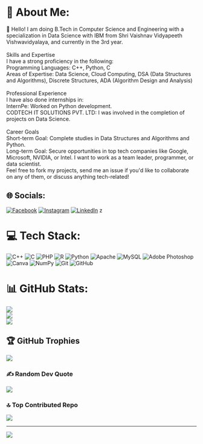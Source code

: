 # 💫 About Me:
👋 Hello! I am doing B.Tech in Computer Science and Engineering with a specialization in Data Science with IBM from Shri Vaishnav Vidyapeeth Vishwavidyalaya, and currently in the 3rd year.<br><br>Skills and Expertise<br>I have a strong proficiency in the following:<br>Programming Languages: C++, Python, C<br>Areas of Expertise: Data Science, Cloud Computing, DSA (Data Structures and Algorithms), Discrete Structures, ADA (Algorithm Design and Analysis)<br><br>Professional Experience<br>I have also done internships in:<br>InternPe: Worked on Python development.<br>CODTECH IT SOLUTIONS PVT. LTD: I was involved in the completion of projects on Data Science.<br><br>Career Goals<br>Short-term Goal: Complete studies in Data Structures and Algorithms and Python.<br>Long-term Goal: Secure opportunities in top tech companies like Google, Microsoft, NVIDIA, or Intel. I want to work as a team leader, programmer, or data scientist.<br>Feel free to fork my projects, send me an issue if you'd like to collaborate on any of them, or discuss anything tech-related!


## 🌐 Socials:
[![Facebook](https://img.shields.io/badge/Facebook-%231877F2.svg?logo=Facebook&logoColor=white)](https://www.facebook.com/profile.php?id=100024266900538) [![Instagram](https://img.shields.io/badge/Instagram-%23E4405F.svg?logo=Instagram&logoColor=white)](https://instagram.com/Prakash_123555) [![LinkedIn](https://img.shields.io/badge/LinkedIn-%230077B5.svg?logo=linkedin&logoColor=white)](https://linkedin.com/in/Prakash88277) 
z
# 💻 Tech Stack:
![C++](https://img.shields.io/badge/c++-%2300599C.svg?style=flat&logo=c%2B%2B&logoColor=white) ![C](https://img.shields.io/badge/c-%2300599C.svg?style=flat&logo=c&logoColor=white) ![PHP](https://img.shields.io/badge/php-%23777BB4.svg?style=flat&logo=php&logoColor=white) ![R](https://img.shields.io/badge/r-%23276DC3.svg?style=flat&logo=r&logoColor=white) ![Python](https://img.shields.io/badge/python-3670A0?style=flat&logo=python&logoColor=ffdd54) ![Apache](https://img.shields.io/badge/apache-%23D42029.svg?style=flat&logo=apache&logoColor=white) ![MySQL](https://img.shields.io/badge/mysql-4479A1.svg?style=flat&logo=mysql&logoColor=white) ![Adobe Photoshop](https://img.shields.io/badge/adobe%20photoshop-%2331A8FF.svg?style=flat&logo=adobe%20photoshop&logoColor=white) ![Canva](https://img.shields.io/badge/Canva-%2300C4CC.svg?style=flat&logo=Canva&logoColor=white) ![NumPy](https://img.shields.io/badge/numpy-%23013243.svg?style=flat&logo=numpy&logoColor=white) ![Git](https://img.shields.io/badge/git-%23F05033.svg?style=flat&logo=git&logoColor=white) ![GitHub](https://img.shields.io/badge/github-%23121011.svg?style=flat&logo=github&logoColor=white)
# 📊 GitHub Stats:
![](https://github-readme-stats.vercel.app/api?username=Prakash88277&theme=bear&hide_border=false&include_all_commits=true&count_private=true)<br/>
![](https://github-readme-streak-stats.herokuapp.com/?user=Prakash88277&theme=bear&hide_border=false)<br/>
![](https://github-readme-stats.vercel.app/api/top-langs/?username=Prakash88277&theme=bear&hide_border=false&include_all_commits=true&count_private=true&layout=compact)

## 🏆 GitHub Trophies
![](https://github-profile-trophy.vercel.app/?username=Prakash88277&theme=onedark&no-frame=false&no-bg=true&margin-w=4)

### ✍️ Random Dev Quote
![](https://quotes-github-readme.vercel.app/api?type=horizontal&theme=dark)

### 🔝 Top Contributed Repo
![](https://github-contributor-stats.vercel.app/api?username=Prakash88277&limit=5&theme=bear&combine_all_yearly_contributions=true)

---
[![](https://visitcount.itsvg.in/api?id=Prakash88277&icon=2&color=5)](https://github.com/Prakash88277/)

<!-- Proudly created with GPRM ( https://gprm.itsvg.in ) -->

